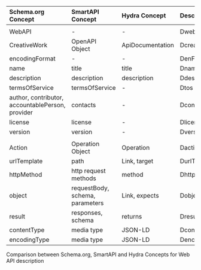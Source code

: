 | **Schema.org Concept**                           | **SmartAPI Concept**            | **Hydra Concept** | **Description** |
| :----------------------------------------------- | :------------------------------ | :---------------- | :-------------- |
|                                                  |                                 |                   |                 |
| WebAPI                                           | \-                              | \-                | DwebAPI         |
| CreativeWork                                     | OpenAPI Object                  | ApiDocumentation  | Dcreaork        |
| encodingFormat                                   | \-                              | \-                | DenFor          |
| name                                             | title                           | title             | Dname           |
| description                                      | description                     | description       | Ddesc           |
| termsOfService                                   | termsOfService                  | \-                | Dtos            |
| author, contributor, accountablePerson, provider | contacts                        | \-                | Dcontact        |
| license                                          | license                         | \-                | Dlicense        |
| version                                          | version                         | \-                | Dversion        |
|                                                  |                                 |                   |                 |
| Action                                           | Operation Object                | Operation         | Daction         |
| urlTemplate                                      | path                            | Link, target      | DurlTemp        |
| httpMethod                                       | http request methods            | method            | DhttpMethod     |
| object                                           | requestBody, schema, parameters | Link, expects     | Dobject         |
| result                                           | responses, schema               | returns           | Dresult         |
| contentType                                      | media type                      | JSON-LD           | DcontentType    |
| encodingType                                     | media type                      | JSON-LD           | DencodingType   |

Comparison between Schema.org, SmartAPI and Hydra Concepts for Web API
description<span label="tab:comparison"></span>
